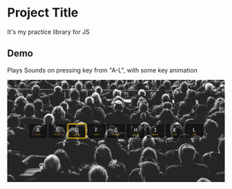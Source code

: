 
# Project Title

It's my practice library for JS


## Demo

Plays Sounds on pressing key from "A-L", with some key animation

![Drum](https://raw.githubusercontent.com/prashant54singh/JS_practice/main/Day%201/Screenshot%202022-08-27%20001351.jpg)